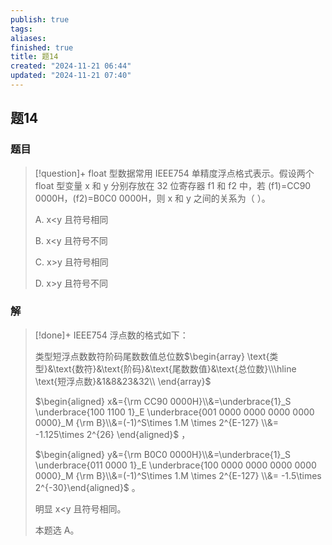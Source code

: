 ```yaml
---
publish: true
tags: 
aliases: 
finished: true
title: 题14
created: "2024-11-21 06:44"
updated: "2024-11-21 07:40"
---
```

## 题14
### 题目
> [!question]+
> float 型数据常用 IEEE754 单精度浮点格式表示。假设两个 float 型变量 x 和 y 分别存放在 32 位寄存器 f1 和 f2 中，若 (f1)=CC90 0000H，(f2)=B0C0 0000H，则 x 和 y 之间的关系为（ ）。
> 
> A. x<y 且符号相同
> 
> B. x<y 且符号不同
> 
> C. x>y 且符号相同
> 
> D. x>y 且符号不同
### 解
> [!done]+
> IEEE754 浮点数的格式如下：
> 
> 类型短浮点数数符阶码尾数数值总位数$\begin{array} \text{类型}&\text{数符}&\text{阶码}&\text{尾数数值}&\text{总位数}\\\hline \text{短浮点数}&1&8&23&32\\ \end{array}$
> 
> $\begin{aligned} x&={\rm CC90 0000H}\\&=\underbrace{1}_S \underbrace{100 1100 1}_E \underbrace{001 0000 0000 0000 0000 0000}_M {\rm B}\\&=(-1)^S\times 1.M \times 2^{E-127} \\&= -1.125\times 2^{26} \end{aligned}$ ，
> 
> $\begin{aligned} y&={\rm B0C0 0000H}\\&=\underbrace{1}_S \underbrace{011 0000 1}_E \underbrace{100 0000 0000 0000 0000 0000}_M {\rm B}\\&=(-1)^S\times 1.M \times 2^{E-127} \\&= -1.5\times 2^{-30}\end{aligned}$ 。
> 
> 明显 x<y 且符号相同。
> 
> 本题选 A。